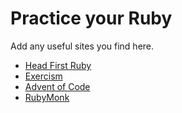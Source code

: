 # Practice your Ruby

Add any useful sites you find here.

* [Head First Ruby](https://headfirstruby.com/)
* [Exercism](http://www.exercism.io/languages/ruby/about)
* [Advent of Code](http://adventofcode.com/2017)
* [RubyMonk](https://rubymonk.com/)
